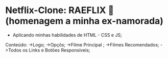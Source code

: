 # Netflix-Clone: RAEFLIX :girl: (homenagem a minha ex-namorada)
- Aplicando minhas habilidades de HTML - CSS e JS;

Conteúdo: 
  ->Logo;
  ->Opçõs;
  ->Filme Principal ;
  ->Filmes Recomendados;
  ->Todos os Links e Botões Responsíveis;
